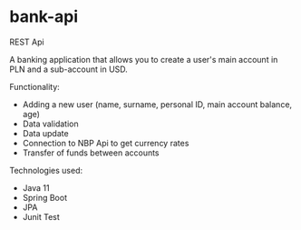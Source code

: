 # bank-api

REST Api

A banking application that allows you to create a user's main account in PLN and a sub-account in USD.


Functionality:
- Adding a new user (name, surname, personal ID, main account balance, age)
- Data validation
- Data update
- Connection to NBP Api to get currency rates
- Transfer of funds between accounts


Technologies used:
- Java 11
- Spring Boot
- JPA
- Junit Test
